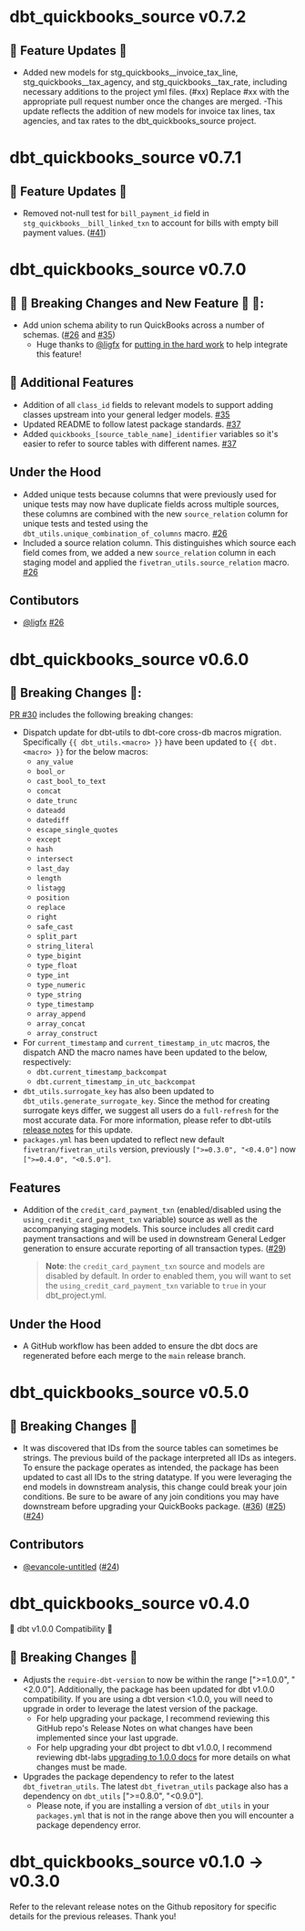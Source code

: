 # dbt_quickbooks_source v0.7.2
## 🎉 Feature Updates 🎉
- Added new models for stg_quickbooks__invoice_tax_line, stg_quickbooks__tax_agency, and stg_quickbooks__tax_rate, including necessary additions to the project yml files. (#xx)
Replace #xx with the appropriate pull request number once the changes are merged.
-This update reflects the addition of new models for invoice tax lines, tax agencies, and tax rates to the dbt_quickbooks_source project.

# dbt_quickbooks_source v0.7.1
## 🎉 Feature Updates 🎉
- Removed not-null test for `bill_payment_id` field in `stg_quickbooks__bill_linked_txn` to account for bills with empty bill payment values. ([#41](https://github.com/fivetran/dbt_quickbooks_source/pull/41))

# dbt_quickbooks_source v0.7.0
## 🎉 🚨 Breaking Changes and New Feature 🚨 🎉:
- Add union schema ability to run QuickBooks across a number of schemas. ([#26](https://github.com/fivetran/dbt_quickbooks_source/pull/26) and [#35](https://github.com/fivetran/dbt_quickbooks_source/pull/35)) 
    - Huge thanks to [@ligfx](https://github.com/ligfx) for [putting in the hard work](https://github.com/fivetran/dbt_quickbooks_source/pull/26) to help integrate this feature! 
## 🎉 Additional Features
- Addition of all `class_id` fields to relevant models to support adding classes upstream into your general ledger models. [#35](https://github.com/fivetran/dbt_quickbooks_source/pull/35)
- Updated README to follow latest package standards. [#37](https://github.com/fivetran/dbt_quickbooks_source/pull/37)
- Added `quickbooks_[source_table_name]_identifier` variables so it's easier to refer to source tables with different names. [#37](https://github.com/fivetran/dbt_quickbooks_source/pull/37)

## Under the Hood
- Added unique tests because columns that were previously used for unique tests may now have duplicate fields across multiple sources, these columns are combined with the new `source_relation` column for unique tests and tested using the `dbt_utils.unique_combination_of_columns` macro. [#26](https://github.com/fivetran/dbt_quickbooks_source/pull/26)
- Included a source relation column. This distinguishes which source each field comes from, we added a new `source_relation` column in each staging model and applied the `fivetran_utils.source_relation` macro. [#26](https://github.com/fivetran/dbt_quickbooks_source/pull/26)

## Contibutors
- [@ligfx](https://github.com/ligfx) [#26](https://github.com/fivetran/dbt_quickbooks_source/pull/26)

# dbt_quickbooks_source v0.6.0
## 🚨 Breaking Changes 🚨:
[PR #30](https://github.com/fivetran/dbt_quickbooks_source/pull/30) includes the following breaking changes:
- Dispatch update for dbt-utils to dbt-core cross-db macros migration. Specifically `{{ dbt_utils.<macro> }}` have been updated to `{{ dbt.<macro> }}` for the below macros:
    - `any_value`
    - `bool_or`
    - `cast_bool_to_text`
    - `concat`
    - `date_trunc`
    - `dateadd`
    - `datediff`
    - `escape_single_quotes`
    - `except`
    - `hash`
    - `intersect`
    - `last_day`
    - `length`
    - `listagg`
    - `position`
    - `replace`
    - `right`
    - `safe_cast`
    - `split_part`
    - `string_literal`
    - `type_bigint`
    - `type_float`
    - `type_int`
    - `type_numeric`
    - `type_string`
    - `type_timestamp`
    - `array_append`
    - `array_concat`
    - `array_construct`
- For `current_timestamp` and `current_timestamp_in_utc` macros, the dispatch AND the macro names have been updated to the below, respectively:
    - `dbt.current_timestamp_backcompat`
    - `dbt.current_timestamp_in_utc_backcompat`
- `dbt_utils.surrogate_key` has also been updated to `dbt_utils.generate_surrogate_key`. Since the method for creating surrogate keys differ, we suggest all users do a `full-refresh` for the most accurate data. For more information, please refer to dbt-utils [release notes](https://github.com/dbt-labs/dbt-utils/releases) for this update.
- `packages.yml` has been updated to reflect new default `fivetran/fivetran_utils` version, previously `[">=0.3.0", "<0.4.0"]` now `[">=0.4.0", "<0.5.0"]`.
## Features
- Addition of the `credit_card_payment_txn` (enabled/disabled using the `using_credit_card_payment_txn` variable) source as well as the accompanying staging models. This source includes all credit card payment transactions and will be used in downstream General Ledger generation to ensure accurate reporting of all transaction types. ([#29](https://github.com/fivetran/dbt_quickbooks_source/pull/29))
  >**Note**: the `credit_card_payment_txn` source and models are disabled by default. In order to enabled them, you will want to set the `using_credit_card_payment_txn` variable to `true` in your dbt_project.yml.

## Under the Hood
- A GitHub workflow has been added to ensure the dbt docs are regenerated before each merge to the `main` release branch. 

# dbt_quickbooks_source v0.5.0
## 🚨 Breaking Changes 🚨
- It was discovered that IDs from the source tables can sometimes be strings. The previous build of the package interpreted all IDs as integers. To ensure the package operates as intended, the package has been updated to cast all IDs to the string datatype. If you were leveraging the end models in downstream analysis, this change could break your join conditions. Be sure to be aware of any join conditions you may have downstream before upgrading your QuickBooks package. ([#36](https://github.com/fivetran/dbt_quickbooks/pull/36)) ([#25](https://github.com/fivetran/dbt_quickbooks_source/pull/25)) ([#24](https://github.com/fivetran/dbt_quickbooks_source/pull/24))

## Contributors
- [@evancole-untitled](https://github.com/evancole-untitled) ([#24](https://github.com/fivetran/dbt_quickbooks_source/pull/24))

# dbt_quickbooks_source v0.4.0
🎉 dbt v1.0.0 Compatibility 🎉
## 🚨 Breaking Changes 🚨
- Adjusts the `require-dbt-version` to now be within the range [">=1.0.0", "<2.0.0"]. Additionally, the package has been updated for dbt v1.0.0 compatibility. If you are using a dbt version <1.0.0, you will need to upgrade in order to leverage the latest version of the package.
  - For help upgrading your package, I recommend reviewing this GitHub repo's Release Notes on what changes have been implemented since your last upgrade.
  - For help upgrading your dbt project to dbt v1.0.0, I recommend reviewing dbt-labs [upgrading to 1.0.0 docs](https://docs.getdbt.com/docs/guides/migration-guide/upgrading-to-1-0-0) for more details on what changes must be made.
- Upgrades the package dependency to refer to the latest `dbt_fivetran_utils`. The latest `dbt_fivetran_utils` package also has a dependency on `dbt_utils` [">=0.8.0", "<0.9.0"].
  - Please note, if you are installing a version of `dbt_utils` in your `packages.yml` that is not in the range above then you will encounter a package dependency error.

# dbt_quickbooks_source v0.1.0 -> v0.3.0
Refer to the relevant release notes on the Github repository for specific details for the previous releases. Thank you!
